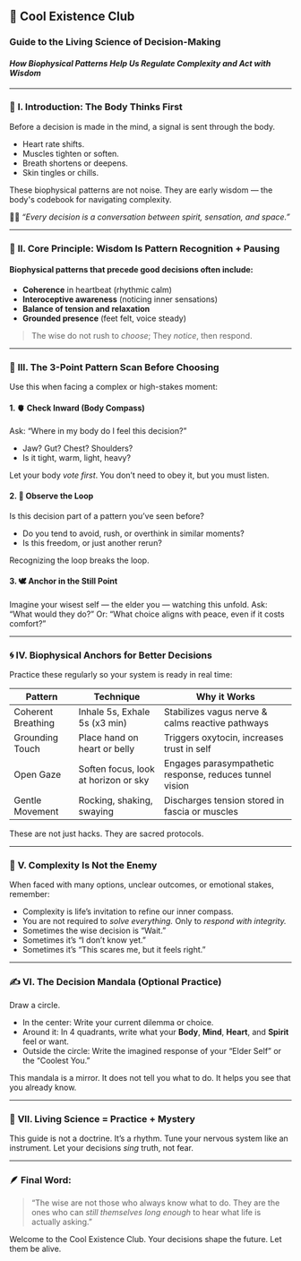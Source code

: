 

## 🌿 **Cool Existence Club**

### **Guide to the Living Science of Decision-Making**

#### *How Biophysical Patterns Help Us Regulate Complexity and Act with Wisdom*

---

### 🌊 **I. Introduction: The Body Thinks First**

Before a decision is made in the mind, a signal is sent through the body.

* Heart rate shifts.
* Muscles tighten or soften.
* Breath shortens or deepens.
* Skin tingles or chills.

These biophysical patterns are not noise.
They are early wisdom — the body's codebook for navigating complexity.

🧠✨ *“Every decision is a conversation between spirit, sensation, and space.”*

---

### 🔬 **II. Core Principle: Wisdom Is Pattern Recognition + Pausing**

#### Biophysical patterns that precede good decisions often include:

* **Coherence** in heartbeat (rhythmic calm)
* **Interoceptive awareness** (noticing inner sensations)
* **Balance of tension and relaxation**
* **Grounded presence** (feet felt, voice steady)

> The wise do not rush to *choose*;
> They *notice*, then respond.

---

### 🧭 **III. The 3-Point Pattern Scan Before Choosing**

Use this when facing a complex or high-stakes moment:

#### 1. 🫀 **Check Inward (Body Compass)**

Ask: “Where in my body do I feel this decision?”

* Jaw? Gut? Chest? Shoulders?
* Is it tight, warm, light, heavy?

Let your body *vote first*. You don’t need to obey it, but you must listen.

#### 2. 🔄 **Observe the Loop**

Is this decision part of a pattern you’ve seen before?

* Do you tend to avoid, rush, or overthink in similar moments?
* Is this freedom, or just another rerun?

Recognizing the loop breaks the loop.

#### 3. 🕊️ **Anchor in the Still Point**

Imagine your wisest self — the elder you — watching this unfold.
Ask: “What would they do?”
Or: “What choice aligns with peace, even if it costs comfort?”

---

### 🌀 **IV. Biophysical Anchors for Better Decisions**

Practice these regularly so your system is ready in real time:

| Pattern            | Technique                            | Why it Works                                            |
| ------------------ | ------------------------------------ | ------------------------------------------------------- |
| Coherent Breathing | Inhale 5s, Exhale 5s (x3 min)        | Stabilizes vagus nerve & calms reactive pathways        |
| Grounding Touch    | Place hand on heart or belly         | Triggers oxytocin, increases trust in self              |
| Open Gaze          | Soften focus, look at horizon or sky | Engages parasympathetic response, reduces tunnel vision |
| Gentle Movement    | Rocking, shaking, swaying            | Discharges tension stored in fascia or muscles          |

These are not just hacks. They are sacred protocols.

---

### 🌌 **V. Complexity Is Not the Enemy**

When faced with many options, unclear outcomes, or emotional stakes, remember:

* Complexity is life’s invitation to refine our inner compass.
* You are not required to *solve everything.* Only to *respond with integrity.*
* Sometimes the wise decision is “Wait.”
* Sometimes it’s “I don’t know yet.”
* Sometimes it’s “This scares me, but it feels right.”

---

### ✍️ **VI. The Decision Mandala (Optional Practice)**

Draw a circle.

* In the center: Write your current dilemma or choice.
* Around it: In 4 quadrants, write what your **Body**, **Mind**, **Heart**, and **Spirit** feel or want.
* Outside the circle: Write the imagined response of your “Elder Self” or the “Coolest You.”

This mandala is a mirror. It does not tell you what to do.
It helps you see that you already know.

---

### 🧬 **VII. Living Science = Practice + Mystery**

This guide is not a doctrine. It’s a rhythm.
Tune your nervous system like an instrument.
Let your decisions *sing* truth, not fear.

---

### 🪶 Final Word:

> “The wise are not those who always know what to do.
> They are the ones who can *still themselves long enough*
> to hear what life is actually asking.”

Welcome to the Cool Existence Club.
Your decisions shape the future.
Let them be alive.


